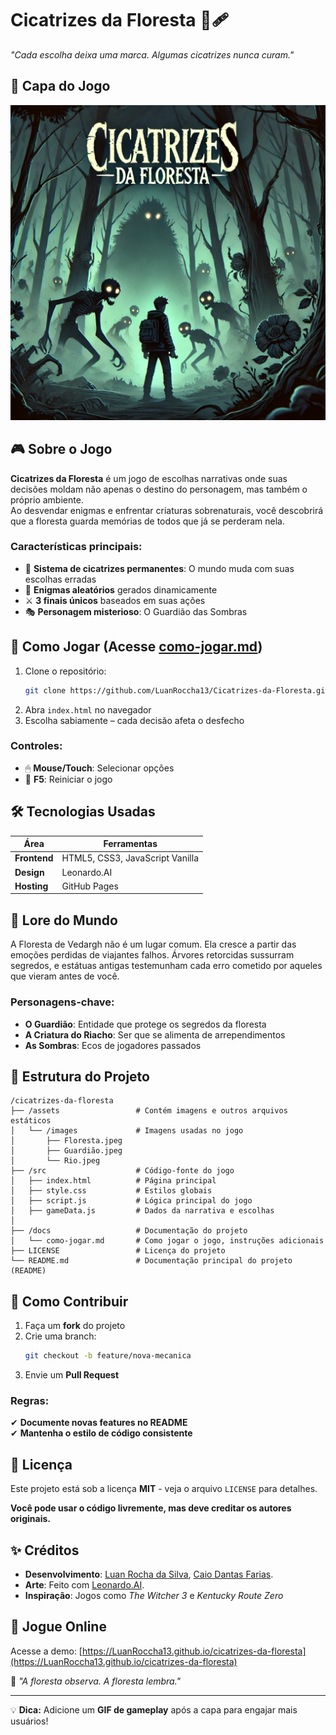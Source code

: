 # Cicatrizes da Floresta 🌲🩹  
*"Cada escolha deixa uma marca. Algumas cicatrizes nunca curam."*  

## 📌 Capa do Jogo  
![Capa do Jogo](assets/images/CapaJogo.webp)

## 🎮 Sobre o Jogo  
**Cicatrizes da Floresta** é um jogo de escolhas narrativas onde suas decisões moldam não apenas o destino do personagem, mas também o próprio ambiente.  
Ao desvendar enigmas e enfrentar criaturas sobrenaturais, você descobrirá que a floresta guarda memórias de todos que já se perderam nela.  

### Características principais:  
- 🌳 **Sistema de cicatrizes permanentes**: O mundo muda com suas escolhas erradas  
- 🧠 **Enigmas aleatórios** gerados dinamicamente  
- ⚔️ **3 finais únicos** baseados em suas ações  
- 🎭 **Personagem misterioso**: O Guardião das Sombras  

## 🚀 Como Jogar (Acesse [como-jogar.md](docs/como-jogar.md))
1. Clone o repositório:  
   ```bash
   git clone https://github.com/LuanRoccha13/Cicatrizes-da-Floresta.git
   ```
2. Abra `index.html` no navegador  
3. Escolha sabiamente – cada decisão afeta o desfecho  

### Controles:  
- 🖱 **Mouse/Touch**: Selecionar opções  
- 🔄 **F5**: Reiniciar o jogo  

## 🛠️ Tecnologias Usadas  

| Área      | Ferramentas                     |
|-----------|--------------------------------|
| **Frontend** | HTML5, CSS3, JavaScript Vanilla |
| **Design** | Leonardo.AI    |
| **Hosting** | GitHub Pages                  |

## 🌲 Lore do Mundo  
A Floresta de Vedargh não é um lugar comum. Ela cresce a partir das emoções perdidas de viajantes falhos. Árvores retorcidas sussurram segredos, e estátuas antigas testemunham cada erro cometido por aqueles que vieram antes de você.  

### Personagens-chave:  
- **O Guardião**: Entidade que protege os segredos da floresta  
- **A Criatura do Riacho**: Ser que se alimenta de arrependimentos  
- **As Sombras**: Ecos de jogadores passados  

## 📂 Estrutura do Projeto  
```
/cicatrizes-da-floresta
├── /assets                 # Contém imagens e outros arquivos estáticos
│   └── /images             # Imagens usadas no jogo
│       ├── Floresta.jpeg
│       ├── Guardião.jpeg
│       └── Rio.jpeg
├── /src                    # Código-fonte do jogo
│   ├── index.html          # Página principal
│   ├── style.css           # Estilos globais
│   ├── script.js           # Lógica principal do jogo
│   ├── gameData.js         # Dados da narrativa e escolhas
│
├── /docs                   # Documentação do projeto
│   └── como-jogar.md       # Como jogar o jogo, instruções adicionais
├── LICENSE                 # Licença do projeto
└── README.md               # Documentação principal do projeto (README)

```

## 🤝 Como Contribuir  
1. Faça um **fork** do projeto  
2. Crie uma branch:  
   ```bash
   git checkout -b feature/nova-mecanica
   ```
3. Envie um **Pull Request**  

### Regras:  
✔ **Documente novas features no README**  
✔ **Mantenha o estilo de código consistente**  

## 📜 Licença  
Este projeto está sob a licença **MIT** - veja o arquivo `LICENSE` para detalhes.  

**Você pode usar o código livremente, mas deve creditar os autores originais.**  

## ✨ Créditos  
- **Desenvolvimento**: [Luan Rocha da Silva](http://github.com/Luanroccha13), [Caio Dantas Farias](https://github.com/caiodantas04).  
- **Arte**: Feito com [Leonardo.AI](https://leonardo.ai/).  
- **Inspiração**: Jogos como *The Witcher 3* e *Kentucky Route Zero*  

## 🎲 Jogue Online  
Acesse a demo: [https://LuanRoccha13.github.io/cicatrizes-da-floresta](https://LuanRoccha13.github.io/cicatrizes-da-floresta)  

🔮 *"A floresta observa. A floresta lembra."*  

---  
💡 **Dica:** Adicione um **GIF de gameplay** após a capa para engajar mais usuários!  
